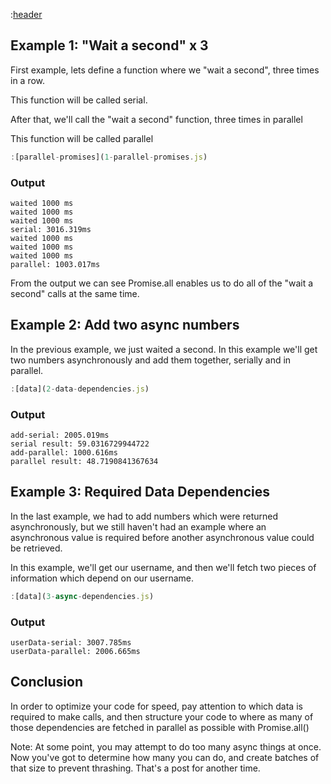 :[header](header.md)

## Example 1: "Wait a second" x 3

First example, lets define a function where we "wait a second", three times in a row.

This function will be called serial.

After that, we'll call the "wait a second" function, three times in parallel

This function will be called parallel

```javascript
:[parallel-promises](1-parallel-promises.js)
```



### Output
```
waited 1000 ms
waited 1000 ms
waited 1000 ms
serial: 3016.319ms
waited 1000 ms
waited 1000 ms
waited 1000 ms
parallel: 1003.017ms
```

From the output we can see Promise.all enables us to do all of the "wait a second" calls at the same time.

## Example 2: Add two async numbers
In the previous example, we just waited a second. In this example we'll get two numbers asynchronously and add them together, serially and in parallel.

```javascript
:[data](2-data-dependencies.js)
```

### Output
```
add-serial: 2005.019ms
serial result: 59.0316729944722
add-parallel: 1000.616ms
parallel result: 48.7190841367634
```

## Example 3: Required Data Dependencies

In the last example, we had to add numbers which were returned asynchronously, but we still haven't had an example where an asynchronous value is required before another asynchronous value could be retrieved.

In this example, we'll get our username, and then we'll fetch two pieces of information which depend on our username.

```javascript
:[data](3-async-dependencies.js)
```


### Output
```
userData-serial: 3007.785ms
userData-parallel: 2006.665ms
```
## Conclusion

In order to optimize your code for speed, pay attention to which data is required to make calls, and then structure your code to where as many of those dependencies are fetched in parallel as possible with Promise.all()

Note: At some point, you may attempt to do too many async things at once. Now you've got to determine how many you can do, and create batches of that size to prevent thrashing. That's a post for another time.
